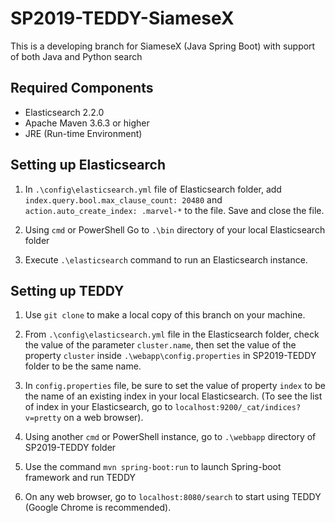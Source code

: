 # SP2019-TEDDY-SiameseX
This is a developing branch for SiameseX (Java Spring Boot) with support of both Java and Python search

## Required Components
- Elasticsearch 2.2.0
- Apache Maven 3.6.3 or higher
- JRE (Run-time Environment)

## Setting up Elasticsearch
1. In `.\config\elasticsearch.yml` file of Elasticsearch folder, add `index.query.bool.max_clause_count: 20480` and `action.auto_create_index: .marvel-*` to the file. Save and close the file.

1. Using `cmd` or PowerShell Go to `.\bin` directory of your local Elasticsearch folder

2. Execute `.\elasticsearch` command to run an Elasticsearch instance.

## Setting up TEDDY
1. Use `git clone` to make a local copy of this branch on your machine.

2. From `.\config\elasticsearch.yml` file in the Elasticsearch folder, check the value of the parameter `cluster.name`, then set the value of the property `cluster` inside `.\webapp\config.properties` in SP2019-TEDDY folder to be the same name.

2. In `config.properties` file, be sure to set the value of property `index` to be the name of an existing index in your local Elasticsearch. (To see the list of index in your Elasticsearch, go to `localhost:9200/_cat/indices?v=pretty` on a web browser).

2. Using another `cmd` or PowerShell instance, go to `.\webbapp` directory of SP2019-TEDDY folder

3. Use the command `mvn spring-boot:run` to launch Spring-boot framework and run TEDDY

4. On any web browser, go to `localhost:8080/search` to start using TEDDY (Google Chrome is recommended).
